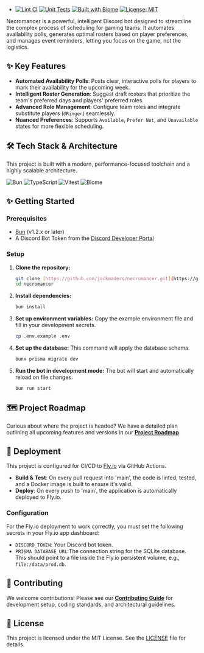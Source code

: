 - [![Lint CI](https://github.com/jackmaders/necromancer/actions/workflows/lint.yml/badge.svg)](https://github.com/jackmaders/necromancer/actions/workflows/lint.yml) [![Unit Tests](https://github.com/jackmaders/necromancer/actions/workflows/test.yml/badge.svg)](https://github.com/jackmaders/necromancer/actions/workflows/test.yml) [![Built with Biome](https://img.shields.io/badge/built%20with-Biome-60A5FA?logo=biome&style=flat)](https://biomejs.dev/) [![License: MIT](https://img.shields.io/badge/License-MIT-yellow.svg)](https://opensource.org/licenses/MIT)

Necromancer is a powerful, intelligent Discord bot designed to streamline the complex process of scheduling for gaming teams. It automates availability polls, generates optimal rosters based on player preferences, and manages event reminders, letting you focus on the game, not the logistics.

## ✨ Key Features

- **Automated Availability Polls**: Posts clear, interactive polls for players to mark their availability for the upcoming week.
- **Intelligent Roster Generation**: Suggest draft rosters that prioritize the team's preferred days and players' preferred roles.
- **Advanced Role Management**: Configure team roles and integrate substitute players (`@Ringer`) seamlessly.
- **Nuanced Preferences**: Supports `Available`, `Prefer Not`, and `Unavailable` states for more flexible scheduling.

## 🛠️ Tech Stack & Architecture

This project is built with a modern, performance-focused toolchain and a highly scalable architecture.

![Bun](https://img.shields.io/badge/Bun-%23000000.svg?style=for-the-badge&logo=bun)
![TypeScript](https://img.shields.io/badge/typescript-%23007ACC.svg?style=for-the-badge&logo=typescript&logoColor=white)
![Vitest](https://img.shields.io/badge/vitest-%236E9F18.svg?style=for-the-badge&logo=vitest&logoColor=white)
![Biome](https://img.shields.io/badge/biome-60A5FA?style=for-the-badge&logo=biome&logoColor=white)

## ✨ Getting Started

### Prerequisites

- [Bun](https://bun.sh/) (v1.2.x or later)
- A Discord Bot Token from the [Discord Developer Portal](https://discord.com/developers/applications)

### Setup

1.  **Clone the repository:**

    ```bash
    git clone [https://github.com/jackmaders/necromancer.git](https://github.com/jackmaders/necromancer.git)
    cd necromancer
    ```

2.  **Install dependencies:**

    ```bash
    bun install
    ```

3.  **Set up environment variables:**
    Copy the example environment file and fill in your development secrets.

    ```bash
    cp .env.example .env
    ```

4.  **Set up the database:**
    This command will apply the database schema.

    ```bash
    bunx prisma migrate dev
    ```

5.  **Run the bot in development mode:**
    The bot will start and automatically reload on file changes.
    ```bash
    bun run start
    ```

## 🗺️ Project Roadmap

Curious about where the project is headed? We have a detailed plan outlining all upcoming features and versions in our [**Project Roadmap**](./docs/ROADMAP.md).

## 🚀 Deployment

This project is configured for CI/CD to [Fly.io](https://fly.io/) via GitHub Actions.

- **Build & Test**: On every pull request into 'main', the code is linted, tested, and a Docker image is built to ensure it's valid.
- **Deploy**: On every push to 'main', the application is automatically deployed to Fly.io.

### Configuration

For the Fly.io deployment to work correctly, you must set the following secrets in your Fly.io app dashboard:

- `DISCORD_TOKEN`: Your Discord bot token.
- `PRISMA_DATABASE_URL`:The connection string for the SQLite database. This should point to a file inside the Fly.io persistent volume, e.g., `file:/data/prod.db`.

## 🤝 Contributing

We welcome contributions! Please see our [**Contributing Guide**](./docs/CONTRIBUTING.md) for development setup, coding standards, and architectural guidelines.

## 📄 License

This project is licensed under the MIT License. See the [LICENSE](./LICENSE) file for details.
